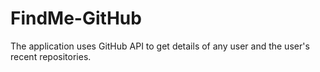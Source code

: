 # FindMe-GitHub

The application uses GitHub API to get details of any user and the user's recent repositories.